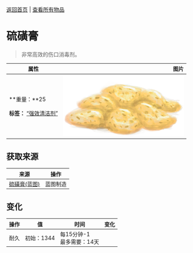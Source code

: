 [返回首页](index.md)   |  [查看所有物品](object.md)
# 硫磺膏  
> 非常高效的伤口消毒剂。  
  
  属性  |   图片   
 ----  |  ----:   
 **重量：**25<br><br>**标签：**	[“强效清洁剂”](tag_CleanerStrong.md)  |  ![](Sprite/BrimstoneGel.png)   
  
## 获取来源  
来源  |  操作  
----  |  ----  
[硫磺膏(蓝图)](Bp_BrimstoneGel.md)  |  蓝图制造  
## 变化  
操作  |  值  |  时间  |  变化  
----  |  ----  |  ----  |  ----  
耐久  |  初始：1344  |  每15分钟-1<br>最多需要：14天  |    
